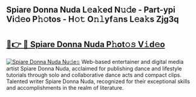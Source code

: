 ## Spiare Donna Nuda L𝚎a𝚔ed N𝚞𝚍e - Part-ypi Vi𝚍𝚎o P𝚑𝚘tos - H𝚘𝚝 O𝚗𝚕yf𝚊ns L𝚎a𝚔s Zjg3q

# <h2><a href="http://kf40223.oniu.top/?m=Spiare+Donna+Nuda">🔗👉 🔴 Spiare Donna Nuda P𝚑ot𝚘𝚜 V𝚒d𝚎o</a></h2>

[![Spiare Donna Nuda Nu𝚍e𝚜](https://i.imgur.com/0qMVB7G.gif)](http://kf40223.oniu.top/?m=Spiare+Donna+Nuda)
Web-based entertainer and digital media artist Spiare Donna Nuda, acclaimed for publishing dance and lifestyle tutorials through solo and collaborative dance acts and compact clips. Talented writer Spiare Donna Nuda, recognized for their exceptional skills and accomplishments in the realm of literature.  

